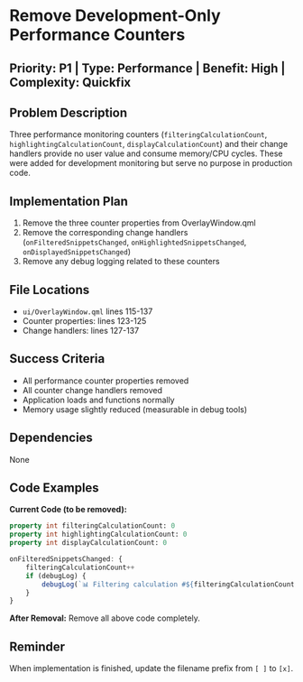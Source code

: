 # Remove Development-Only Performance Counters

## Priority: P1 | Type: Performance | Benefit: High | Complexity: Quickfix

## Problem Description

Three performance monitoring counters (`filteringCalculationCount`, `highlightingCalculationCount`, `displayCalculationCount`) and their change handlers provide no user value and consume memory/CPU cycles. These were added for development monitoring but serve no purpose in production code.

## Implementation Plan

1. Remove the three counter properties from OverlayWindow.qml
2. Remove the corresponding change handlers (`onFilteredSnippetsChanged`, `onHighlightedSnippetsChanged`, `onDisplayedSnippetsChanged`)
3. Remove any debug logging related to these counters

## File Locations

- `ui/OverlayWindow.qml` lines 115-137
- Counter properties: lines 123-125
- Change handlers: lines 127-137

## Success Criteria

- All performance counter properties removed
- All counter change handlers removed
- Application loads and functions normally
- Memory usage slightly reduced (measurable in debug tools)

## Dependencies

None

## Code Examples

**Current Code (to be removed):**
```qml
property int filteringCalculationCount: 0
property int highlightingCalculationCount: 0  
property int displayCalculationCount: 0

onFilteredSnippetsChanged: {
    filteringCalculationCount++
    if (debugLog) {
        debugLog(`📊 Filtering calculation #${filteringCalculationCount}: ${filteredSnippets.length} results`)
    }
}
```

**After Removal:**
Remove all above code completely.

## Reminder

When implementation is finished, update the filename prefix from `[ ]` to `[x]`.